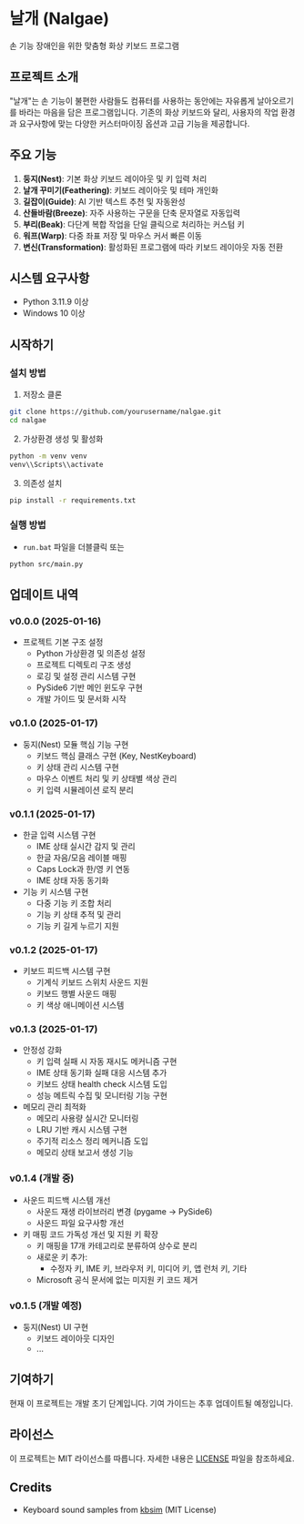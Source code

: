 # 날개 (Nalgae)

손 기능 장애인을 위한 맞춤형 화상 키보드 프로그램

## 프로젝트 소개
"날개"는 손 기능이 불편한 사람들도 컴퓨터를 사용하는 동안에는 자유롭게 날아오르기를 바라는 마음을 담은 프로그램입니다. 기존의 화상 키보드와 달리, 사용자의 작업 환경과 요구사항에 맞는 다양한 커스터마이징 옵션과 고급 기능을 제공합니다.

## 주요 기능
1. **둥지(Nest)**: 기본 화상 키보드 레이아웃 및 키 입력 처리
2. **날개 꾸미기(Feathering)**: 키보드 레이아웃 및 테마 개인화
3. **길잡이(Guide)**: AI 기반 텍스트 추천 및 자동완성
4. **산들바람(Breeze)**: 자주 사용하는 구문을 단축 문자열로 자동입력
5. **부리(Beak)**: 다단계 복합 작업을 단일 클릭으로 처리하는 커스텀 키
6. **워프(Warp)**: 다중 좌표 저장 및 마우스 커서 빠른 이동
7. **변신(Transformation)**: 활성화된 프로그램에 따라 키보드 레이아웃 자동 전환

## 시스템 요구사항
- Python 3.11.9 이상
- Windows 10 이상

## 시작하기

### 설치 방법
1. 저장소 클론
```bash
git clone https://github.com/yourusername/nalgae.git
cd nalgae
```

2. 가상환경 생성 및 활성화
```bash
python -m venv venv
venv\\Scripts\\activate
```

3. 의존성 설치
```bash
pip install -r requirements.txt
```

### 실행 방법
- `run.bat` 파일을 더블클릭
또는
```bash
python src/main.py
```

## 업데이트 내역

### v0.0.0 (2025-01-16)
- 프로젝트 기본 구조 설정
  - Python 가상환경 및 의존성 설정
  - 프로젝트 디렉토리 구조 생성
  - 로깅 및 설정 관리 시스템 구현
  - PySide6 기반 메인 윈도우 구현
  - 개발 가이드 및 문서화 시작

### v0.1.0 (2025-01-17)
- 둥지(Nest) 모듈 핵심 기능 구현
  - 키보드 핵심 클래스 구현 (Key, NestKeyboard)
  - 키 상태 관리 시스템 구현
  - 마우스 이벤트 처리 및 키 상태별 색상 관리
  - 키 입력 시뮬레이션 로직 분리

### v0.1.1 (2025-01-17)
- 한글 입력 시스템 구현
  - IME 상태 실시간 감지 및 관리
  - 한글 자음/모음 레이블 매핑
  - Caps Lock과 한/영 키 연동
  - IME 상태 자동 동기화
- 기능 키 시스템 구현
  - 다중 기능 키 조합 처리
  - 기능 키 상태 추적 및 관리
  - 기능 키 길게 누르기 지원

### v0.1.2 (2025-01-17)
- 키보드 피드백 시스템 구현
  - 기계식 키보드 스위치 사운드 지원
  - 키보드 행별 사운드 매핑
  - 키 색상 애니메이션 시스템

### v0.1.3 (2025-01-17)
- 안정성 강화
  - 키 입력 실패 시 자동 재시도 메커니즘 구현
  - IME 상태 동기화 실패 대응 시스템 추가
  - 키보드 상태 health check 시스템 도입
  - 성능 메트릭 수집 및 모니터링 기능 구현
- 메모리 관리 최적화
  - 메모리 사용량 실시간 모니터링
  - LRU 기반 캐시 시스템 구현
  - 주기적 리소스 정리 메커니즘 도입
  - 메모리 상태 보고서 생성 기능

### v0.1.4 (개발 중)
- 사운드 피드백 시스템 개선
  - 사운드 재생 라이브러리 변경 (pygame -> PySide6)
  - 사운드 파일 요구사항 개선
- 키 매핑 코드 가독성 개선 및 지원 키 확장
  - 키 매핑을 17개 카테고리로 분류하여 상수로 분리
  - 새로운 키 추가:
    - 수정자 키, IME 키, 브라우저 키, 미디어 키, 앱 런처 키, 기타
  - Microsoft 공식 문서에 없는 미지원 키 코드 제거

### v0.1.5 (개발 예정)
- 둥지(Nest) UI 구현
  - 키보드 레이아웃 디자인
  - ...

## 기여하기
현재 이 프로젝트는 개발 초기 단계입니다. 기여 가이드는 추후 업데이트될 예정입니다.

## 라이선스
이 프로젝트는 MIT 라이선스를 따릅니다. 자세한 내용은 [LICENSE](LICENSE) 파일을 참조하세요.

## Credits
- Keyboard sound samples from [kbsim](https://github.com/tplai/kbsim) (MIT License) 